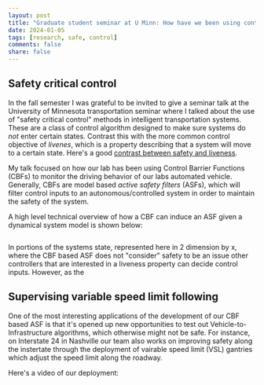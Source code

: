 ```yaml
---
layout: post
title: "Graduate student seminar at U Minn: How have we been using control barrier functions in the field?"
date: 2024-01-05
tags: [research, safe, control]
comments: false
share: false
---
```


## Safety critical control

In the fall semester I was grateful to be invited to give a seminar talk at the University of Minnesota transportation seminar where I talked about the use of "safety critical control" methods in intelligent transportation systems. These are a class of control algorithm designed to make sure systems do *not* enter certain states. Contrast this with the more common control objective of *livenes*, which is a property describing that a system will move to a certain state. Here's a good [contrast between safety and liveness](https://en.wikipedia.org/wiki/Safety_and_liveness_properties).

My talk focused on how our lab has been using Control Barrier Functions (CBFs) to monitor the driving behavior of our labs automated vehicle. Generally, CBFs are model based *active safety filters* (ASFs), which will filter control inputs to an autonomous/controlled system in order to maintain the safety of the system. 

A high level technical overview of how a CBF can induce an ASF given a dynamical system model is shown below:

<figure>
	<a href="{{ site.url }}/images/research_images/CBF_overview_minnesota_talk.png"><img src="{{ site.url }}/images/research_images/CBF_overview_minnesota_talk.png" alt=""></a>
</figure>

In portions of the systems state, represented here in 2 dimension by x, where the CBF based ASF does not "consider" safety to be an issue other controllers that are interested in a liveness property can decide control inputs. However, as the 



## Supervising variable speed limit following

One of the most interesting applications of the development of our CBF based ASF is that it's opened up new opportunities to test out Vehicle-to-Infrastructure algorithms, which otherwise might not be safe. For instance, on Interstate 24 in Nashville our team also works on improving safety along the instertate through the deployment of vairable speed limit (VSL) gantries which adjust the speed limit along the roadway.



Here's a video of our deployment:

<figure>
	<a href="https://www.youtube.com/watch?v=8VHzVIvVvDg&t=163s"><img src="{{ site.url }}/research_images/images/V2I_on_I24" alt=""></a>
</figure>








